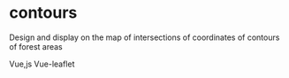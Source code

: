 # contours

Design and display on the map of intersections of coordinates of contours of forest areas

Vue,js
Vue-leaflet
